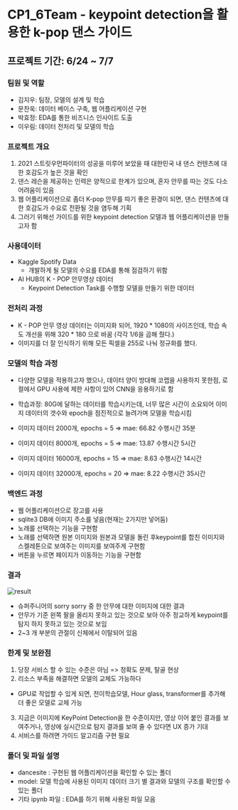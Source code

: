 # CP1_6Team - keypoint detection을 활용한 k-pop 댄스 가이드

## 프로젝트 기간: 6/24 ~ 7/7
### 팀원 및 역할

- 김지우: 팀장, 모델의 설계 및 학습
- 문찬욱: 데이터 베이스 구축, 웹 어플리케이션 구현
- 박효정: EDA를 통한 비즈니스 인사이트 도출
- 이우림: 데이터 전처리 및 모델의 학습

### 프로젝트 개요
1. 2021 스트릿우먼파이터의 성공을 미루어 보았을 때 대한민국 내 댄스 컨텐츠에 대한 호감도가 높은 것을 확인
2. 댄스 레슨을 제공하는 인력은 양적으로 한계가 있으며, 혼자 안무를 따는 것도 다소 어려움이 있음
3. 웹 어플리케이션으로 좀더 K-pop 안무를 따기 좋은 환경이 되면, 댄스 컨텐츠에 대한 호감도가 수요로 전환될 것을 염두해 기획
4. 그러기 위해선 가이드를 위한 keypoint detection 모델과 웹 어플리케이션을 만들고자 함

### 사용데이터 
- Kaggle Spotify Data
  - 개발하게 될 모델의 수요를 EDA를 통해 점검하기 위함 
- AI HUB의 K - POP 안무영상 데이터
  - Keypoint Detection Task를 수행할 모델을 만들기 위한 데이터 
  
  
 ### 전처리 과정
 - K - POP 안무 영상 데이터는 이미지화 되어, 1920 * 1080의 사이즈인데, 학습 속도 개선을 위해 320 * 180 으로 바꿈 (각각 1/6을 곱해 줬다.)
 - 이미지를 더 잘 인식하기 위해 모든 픽셀을 255로 나눠 정규화를 했다.
 
 ### 모델의 학습 과정 
 - 다양한 모델을 적용하고자 했으나, 데이터 양이 방대해 코랩을 사용하지 못한점, 로컬에서 GPU 사용에 제한 사항이 있어 CNN을 응용하기로 함
 
 - 학습과정: 80G에 달하는 데이터를 학습시키는데, 너무 많은 시간이 소요되어 이미지 데이터의 갯수와 epoch을 점진적으로 늘려가며 모델을 학습시킴
  - 이미지 데이터 2000개, epochs = 5 => mae: 66.82 수행시간 35분
  - 이미지 데이터 8000개, epochs = 5 => mae: 13.87 수행시간 5시간
  - 이미지 데이터 16000개, epochs = 15 => mae: 8.63 수행시간 14시간
  - 이미지 데이터 32000개, epochs = 20 => mae: 8.22 수행시간 35시간
 
 ### 백엔드 과정
 - 웹 어플리케이션으로 장고를 사용
 - sqlite3 DB에 이미지 주소를 넣음(현재는 2가지만 넣어둠)
 - 노래를 선택하는 기능을 구현함
 - 노래를 선택하면 원본 이미지와 원본과 모델을 돌린 후keypoint를 합친 이미지와 스켈레톤으로 보여주는 이미지를 보여주게 구현함
 - 버튼을 누르면 페이지가 이동하는 기능을 구현함
 
 ### 결과
 ![result](https://user-images.githubusercontent.com/95577538/186096962-d7b5f53e-de0e-4a00-a454-226ee62d3a1b.jpg)
 
 - 슈퍼주니어의 sorry sorry 중 한 안무에 대한 이미지에 대한 결과
 - 안무가 기준 왼쪽 팔을 올리지 못하고 있는 것으로 보아 아주 정교하게 keypoint를 탐지 하지 못하고 있는 것으로 보임
 - 2~3 개 부분의 관절이 신체에서 이탈되어 있음

 
 ### 한계 및 보완점
 1. 당장 서비스 할 수 있는 수준은 아님 => 정확도 문제, 탈골 현상
 2. 리소스 부족을 해결하면 모델의 교체도 가능하다
  - GPU로 작업할 수 있게 되면, 전이학습모델, Hour glass, transformer를 추가해 더 좋은 모델로 교체 가능
 3. 지금은 이미지에 KeyPoint Detection을 한 수준이지만, 영상 이어 붙인 결과를 보여주거나, 영상에 실시간으로 탐지 결과를 보여 줄 수 있다면 UX 증가 기대 
 4. 서비스를 하려면 가이드 알고리즘 구현 필요
 
 ### 폴더 및 파일 설명
 - dancesite : 구현된 웹 어플리케이션을 확인할 수 있는 폴더
 - model: 모델 학습에 사용된 이미지 데이터 크기 별 결과와 모델의 구조를 확인할 수 있는 폴더 
 - 기타 ipynb 파일 : EDA를 하기 위해 사용된 파일 모음
